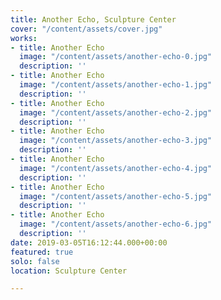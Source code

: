 ```yaml
---
title: Another Echo, Sculpture Center
cover: "/content/assets/cover.jpg"
works:
- title: Another Echo
  image: "/content/assets/another-echo-0.jpg"
  description: ''
- title: Another Echo
  image: "/content/assets/another-echo-1.jpg"
  description: ''
- title: Another Echo
  image: "/content/assets/another-echo-2.jpg"
  description: ''
- title: Another Echo
  image: "/content/assets/another-echo-3.jpg"
  description: ''
- title: Another Echo
  image: "/content/assets/another-echo-4.jpg"
  description: ''
- title: Another Echo
  image: "/content/assets/another-echo-5.jpg"
  description: ''
- title: Another Echo
  image: "/content/assets/another-echo-6.jpg"
  description: ''
date: 2019-03-05T16:12:44.000+00:00
featured: true
solo: false
location: Sculpture Center

---
```

